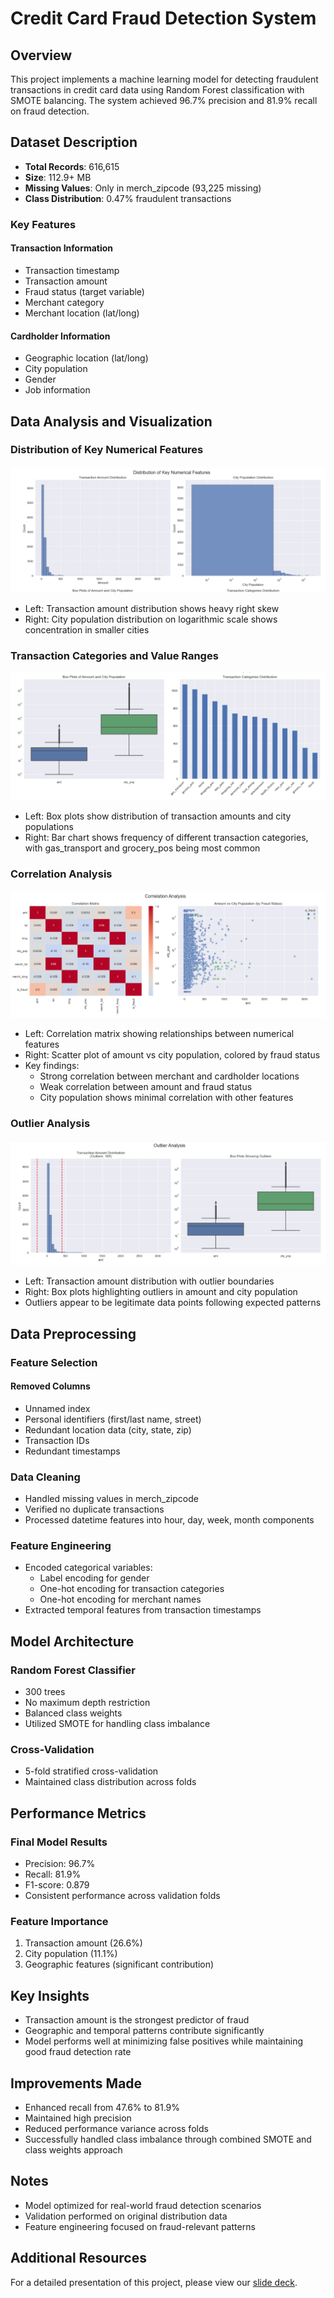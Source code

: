 # Credit Card Fraud Detection System

## Overview
This project implements a machine learning model for detecting fraudulent transactions in credit card data using Random Forest classification with SMOTE balancing. The system achieved 96.7% precision and 81.9% recall on fraud detection.

## Dataset Description
- **Total Records**: 616,615
- **Size**: 112.9+ MB
- **Missing Values**: Only in merch_zipcode (93,225 missing)
- **Class Distribution**: 0.47% fraudulent transactions

### Key Features
#### Transaction Information
- Transaction timestamp
- Transaction amount
- Fraud status (target variable)
- Merchant category
- Merchant location (lat/long)

#### Cardholder Information
- Geographic location (lat/long)
- City population
- Gender
- Job information

## Data Analysis and Visualization

### Distribution of Key Numerical Features
![Distribution Analysis](images/image01.png)
- Left: Transaction amount distribution shows heavy right skew
- Right: City population distribution on logarithmic scale shows concentration in smaller cities

### Transaction Categories and Value Ranges
![Categories and Box Plots](images/image02.png)
- Left: Box plots show distribution of transaction amounts and city populations
- Right: Bar chart shows frequency of different transaction categories, with gas_transport and grocery_pos being most common

### Correlation Analysis
![Correlation Matrix](images/image03.png)
- Left: Correlation matrix showing relationships between numerical features
- Right: Scatter plot of amount vs city population, colored by fraud status
- Key findings:
  - Strong correlation between merchant and cardholder locations
  - Weak correlation between amount and fraud status
  - City population shows minimal correlation with other features

### Outlier Analysis
![Outlier Detection](images/image04.png)
- Left: Transaction amount distribution with outlier boundaries
- Right: Box plots highlighting outliers in amount and city population
- Outliers appear to be legitimate data points following expected patterns

## Data Preprocessing

### Feature Selection
#### Removed Columns
- Unnamed index
- Personal identifiers (first/last name, street)
- Redundant location data (city, state, zip)
- Transaction IDs
- Redundant timestamps

### Data Cleaning
- Handled missing values in merch_zipcode
- Verified no duplicate transactions
- Processed datetime features into hour, day, week, month components

### Feature Engineering
- Encoded categorical variables:
  - Label encoding for gender
  - One-hot encoding for transaction categories
  - One-hot encoding for merchant names
- Extracted temporal features from transaction timestamps

## Model Architecture

### Random Forest Classifier
- 300 trees
- No maximum depth restriction
- Balanced class weights
- Utilized SMOTE for handling class imbalance

### Cross-Validation
- 5-fold stratified cross-validation
- Maintained class distribution across folds

## Performance Metrics

### Final Model Results
- Precision: 96.7%
- Recall: 81.9%
- F1-score: 0.879
- Consistent performance across validation folds

### Feature Importance
1. Transaction amount (26.6%)
2. City population (11.1%)
3. Geographic features (significant contribution)

## Key Insights
- Transaction amount is the strongest predictor of fraud
- Geographic and temporal patterns contribute significantly
- Model performs well at minimizing false positives while maintaining good fraud detection rate

## Improvements Made
- Enhanced recall from 47.6% to 81.9%
- Maintained high precision
- Reduced performance variance across folds
- Successfully handled class imbalance through combined SMOTE and class weights approach

## Notes
- Model optimized for real-world fraud detection scenarios
- Validation performed on original distribution data
- Feature engineering focused on fraud-relevant patterns

## Additional Resources
For a detailed presentation of this project, please view our [slide deck](Presentation1.pptx).
